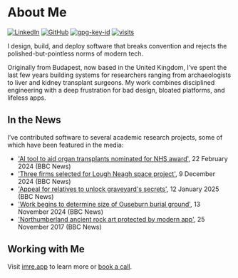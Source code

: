 # About Me

[![LinkedIn](https://img.shields.io/badge/Linked-in-0c66c3.svg)](https://www.linkedin.com/in/imre/)
[![GitHub](https://img.shields.io/badge/GitHub-%40imre-239a3b.svg)](https://github.com/imre)
[![gpg-key-id](https://img.shields.io/badge/0x83AE6894BF8C400A-blue?label=GPG-key)](https://github.com/imre.gpg)
[![visits](https://komarev.com/ghpvc/?username=imre&style=flat&color=313131&label=Profile+Visits&abbreviated=true)](https://github.com/imre)

I design, build, and deploy software that breaks convention and rejects the polished-but-pointless norms of modern tech.

Originally from Budapest, now based in the United Kingdom, I’ve spent the last few years building systems for researchers ranging from archaeologists to liver and kidney transplant surgeons. My work combines disciplined engineering with a deep frustration for bad design, bloated platforms, and lifeless apps.  

## In the News
I’ve contributed software to several academic research projects, some of which have been featured in the media:

- ['AI tool to aid organ transplants nominated for NHS award'](https://link.imre.app/bbc-68353365), 22 February 2024 (BBC News)
- ['Three firms selected for Lough Neagh space project'](https://link.imre.app/bbc-cz6lpeg4veeo), 9 December 2024 (BBC News)
- ['Appeal for relatives to unlock graveyard's secrets'](https://link.imre.app/bbc-c62q3p5147po), 12 January 2025 (BBC News)
- ['Work begins to determine size of Ouseburn burial ground']( https://link.imre.app/bbc-c98en59r7qmo), 13 November 2024 (BBC News)
- ['Northumberland ancient rock art protected by modern app'](https://link.imre.app/bbc-42123939), 25 November 2017 (BBC News)

## Working with Me

Visit [imre.app](https://link.imre.app/home) to learn more or [book a call](https://cal.com/imredraskovits).  
